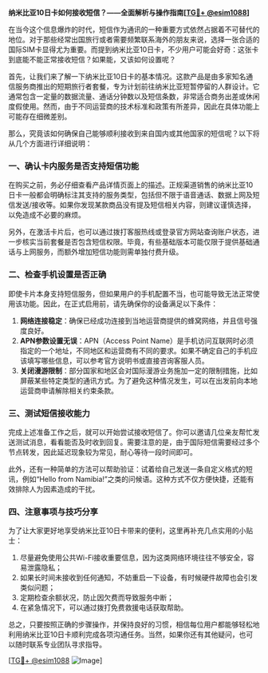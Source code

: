 **纳米比亚10日卡如何接收短信？——全面解析与操作指南[[TG💪+ @esim1088](https://t.me/s/esim1088)]**

在当今这个信息爆炸的时代，短信作为通讯的一种重要方式依然占据着不可替代的地位。对于那些经常出国旅行或者需要频繁联系海外的朋友来说，选择一张合适的国际SIM卡显得尤为重要。而提到纳米比亚10日卡，不少用户可能会好奇：这张卡到底能不能正常接收短信？如果能，又该如何设置呢？

首先，让我们来了解一下纳米比亚10日卡的基本情况。这款产品是由多家知名通信服务商推出的短期旅行者套餐，专为计划前往纳米比亚短暂停留的人群设计。它通常包含一定量的数据流量、通话分钟数以及短信条数，非常适合商务出差或休闲度假使用。然而，由于不同运营商的技术标准和政策有所差异，因此在具体功能上可能存在细微差别。

那么，究竟该如何确保自己能够顺利接收到来自国内或其他国家的短信呢？以下将从几个方面进行详细说明：

### 一、确认卡内服务是否支持短信功能

在购买之前，务必仔细查看产品详情页面上的描述。正规渠道销售的纳米比亚10日卡一般都会明确标注其支持的服务类型，包括但不限于语音通话、数据上网及短信发送/接收等。如果你发现某款商品没有提及短信相关内容，则建议谨慎选择，以免造成不必要的麻烦。

另外，在激活卡片后，也可以通过拨打客服热线或登录官方网站查询账户状态，进一步核实当前套餐是否包含短信权限。毕竟，有些基础版本可能仅限于提供基础通话与上网服务，而额外增加短信功能则需单独付费升级。

### 二、检查手机设置是否正确

即使卡片本身支持短信服务，但如果用户的手机配置不当，也可能导致无法正常使用该功能。因此，在正式启用前，请先确保你的设备满足以下条件：

1. **网络连接稳定**：确保已经成功连接到当地运营商提供的蜂窝网络，并且信号强度良好。
2. **APN参数设置无误**：APN（Access Point Name）是手机访问互联网时必须指定的一个地址，不同地区和运营商有不同的要求。如果不确定自己的手机应该填写哪些信息，可以参考官方说明书或直接咨询客服人员。
3. **关闭漫游限制**：部分国家和地区会对国际漫游业务施加一定的限制措施，比如屏蔽某些特定类型的通讯方式。为了避免这种情况发生，可以在出发前向本地运营商申请解除相关约束条款。

### 三、测试短信接收能力

完成上述准备工作之后，就可以开始尝试接收短信了。你可以邀请几位亲友帮忙发送测试消息，看看能否及时收到回复。需要注意的是，由于国际短信需要经过多个节点转发，因此延迟现象较为常见，耐心等待一段时间即可。

此外，还有一种简单的方法可以帮助验证：试着给自己发送一条自定义格式的短讯，例如“Hello from Namibia!”之类的问候语。这种方式不仅方便快捷，还能有效排除人为因素造成的干扰。

### 四、注意事项与技巧分享

为了让大家更好地享受纳米比亚10日卡带来的便利，这里再补充几点实用的小贴士：

1. 尽量避免使用公共Wi-Fi接收重要信息，因为这类网络环境往往不够安全，容易泄露隐私；
2. 如果长时间未接收到任何通知，不妨重启一下设备，有时候硬件故障也会引发类似问题；
3. 定期检查余额状况，防止因欠费而导致服务中断；
4. 在紧急情况下，可以通过拨打免费救援电话获取帮助。

总之，只要按照正确的步骤操作，并保持良好的习惯，相信每位用户都能够轻松地利用纳米比亚10日卡顺利完成各项沟通任务。当然，如果你还有其他疑问，也可以随时联系专业团队寻求指导。

[[TG💪+ @esim1088](https://t.me/s/esim1088) ![Image](https://i.postimg.cc/4NQfJmqS/Snipaste-2025-05-13-00-14-12.png)]